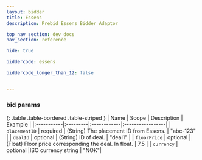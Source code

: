 ```yaml
---
layout: bidder
title: Essens
description: Prebid Essens Bidder Adaptor

top_nav_section: dev_docs
nav_section: reference

hide: true

biddercode: essens

biddercode_longer_than_12: false


---
```


### bid params

{: .table .table-bordered .table-striped }
| Name | Scope | Description | Example |
|:-----------|:---------|:------------|:-----------------|
| `placementID` | required | (String) The placement ID from Essens. | "abc-123" |
| `dealId` | optional | (String) ID of deal. | "deal1" | 
| `floorPrice` | optional | (Float) Floor price corresponding the deal. In float. | 7.5 | 
| `currency` | optional |ISO currency string | "NOK"|
